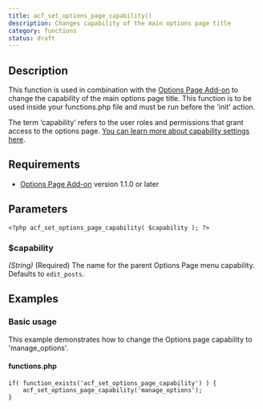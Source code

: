 ```yaml
---
title: acf_set_options_page_capability()
description: Changes capability of the main options page title
category: functions
status: draft
---
```


## Description
This function is used in combination with the [Options Page Add-on](https://www.advancedcustomfields.com/add-ons/options-page/) to change the capability of the main options page title. This function is to be used inside your functions.php file and must be run before the 'init' action.

The term ‘capability’ refers to the user roles and permissions that grant access to the options page. [You can learn more about capability settings here](http://codex.wordpress.org/Roles_and_Capabilities).

## Requirements
- [Options Page Add-on](https://www.advancedcustomfields.com/add-ons/options-page/) version 1.1.0 or later

## Parameters
```
<?php acf_set_options_page_capability( $capability ); ?>
```

### $capability
*(String)* (Required) The name for the parent Options Page menu capability. Defaults to `edit_posts`.
 
## Examples

### Basic usage
This example demonstrates how to change the Options page capability to 'manage_options'.

#### functions.php
```
if( function_exists('acf_set_options_page_capability') ) {
	acf_set_options_page_capability('manage_options');
}
```
